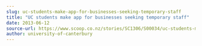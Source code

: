 ```yaml
---
slug: uc-students-make-app-for-businesses-seeking-temporary-staff
title: "UC students make app for businesses seeking temporary staff"
date: 2013-06-12
source-url: https://www.scoop.co.nz/stories/SC1306/S00034/uc-students-make-app-for-businesses-seeking-temporary-staff.htm
author: university-of-canterbury
---
```

